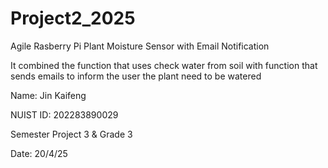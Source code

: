# Project2_2025
Agile Rasberry Pi Plant Moisture Sensor with Email Notification

It combined the function that uses check water from soil with function that sends emails to inform the user the plant need to be watered

Name: Jin Kaifeng

NUIST ID: 202283890029

Semester Project 3  &  Grade 3

Date: 20/4/25
